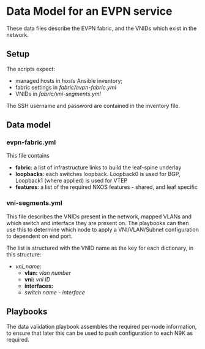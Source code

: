 # Data Model for an EVPN service

These data files describe the EVPN fabric, and the VNIDs which exist in the network.

## Setup

The scripts expect:
* managed hosts in _hosts_ Ansible inventory;
* fabric settings in _fabric/evpn-fabric.yml_
* VNIDs in _fabric/vni-segments.yml_
 
The SSH username and password are contained in the inventory file.

## Data model

### evpn-fabric.yml

This file contains

* **fabric**: a list of infrastructure links to build the leaf-spine underlay
* **loopbacks**: each switches loopback. Loopback0 is used for BGP, Loopback1 (where applied) is used for VTEP
* **features**: a list of the required NXOS features - shared, and leaf specific

### vni-segments.yml

This file describes the VNIDs present in the network, mapped VLANs and which switch and interface they are present on. The playbooks can then use this to determine which node to apply a VNI/VLAN/Subnet configuration to dependent on end port.

The list is structured with the VNID name as the key for each dictionary, in this structure:

- _vni_name_:
  - **vlan:** _vlan number_
  - **vni:** _vni ID_
  - **interfaces:** 
  - _switch name_
										- _interface_
										


                  
## Playbooks

The data validation playbook assembles the required per-node information, to ensure that later this can be used to push configuration to each N9K as required. 


